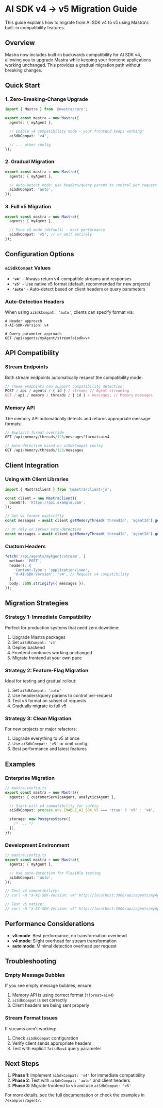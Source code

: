 # AI SDK v4 → v5 Migration Guide

This guide explains how to migrate from AI SDK v4 to v5 using Mastra's built-in compatibility features.

## Overview

Mastra now includes built-in backwards compatibility for AI SDK v4, allowing you to upgrade Mastra while keeping your frontend applications working unchanged. This provides a gradual migration path without breaking changes.

## Quick Start

### 1. Zero-Breaking-Change Upgrade

```typescript
import { Mastra } from '@mastra/core';

export const mastra = new Mastra({
  agents: { myAgent },

  // Enable v4 compatibility mode - your frontend keeps working!
  aiSdkCompat: 'v4',

  // ... other config
});
```

### 2. Gradual Migration

```typescript
export const mastra = new Mastra({
  agents: { myAgent },

  // Auto-detect mode: use headers/query params to control per request
  aiSdkCompat: 'auto',
});
```

### 3. Full v5 Migration

```typescript
export const mastra = new Mastra({
  agents: { myAgent },

  // Pure v5 mode (default) - best performance
  aiSdkCompat: 'v5', // or omit entirely
});
```

## Configuration Options

### `aiSdkCompat` Values

- **`'v4'`** - Always return v4-compatible streams and responses
- **`'v5'`** - Use native v5 format (default, recommended for new projects)
- **`'auto'`** - Auto-detect based on client headers or query parameters

### Auto-Detection Headers

When using `aiSdkCompat: 'auto'`, clients can specify format via:

```http
# Header approach
X-AI-SDK-Version: v4

# Query parameter approach
GET /api/agents/myAgent/stream?aisdk=v4
```

## API Compatibility

### Stream Endpoints

Both stream endpoints automatically respect the compatibility mode:

```typescript
// These endpoints now support compatibility detection:
POST / api / agents / { id } / stream; // Agent streaming
GET / api / memory / threads / { id } / messages; // Memory messages
```

### Memory API

The memory API automatically detects and returns appropriate message formats:

```typescript
// Explicit format override
GET /api/memory/threads/123/messages?format=aiv4

// Auto-detection based on aiSdkCompat config
GET /api/memory/threads/123/messages
```

## Client Integration

### Using with Client Libraries

```typescript
import { MastraClient } from '@mastra/client-js';

const client = new MastraClient({
  baseUrl: 'https://api.example.com',
});

// Get v4 format explicitly
const messages = await client.getMemoryThread('threadId', 'agentId').getMessages({ format: 'aiv4' });

// Or rely on server auto-detection
const messages = await client.getMemoryThread('threadId', 'agentId').getMessages();
```

### Custom Headers

```typescript
fetch('/api/agents/myAgent/stream', {
  method: 'POST',
  headers: {
    'Content-Type': 'application/json',
    'X-AI-SDK-Version': 'v4', // Request v4 compatibility
  },
  body: JSON.stringify({ messages }),
});
```

## Migration Strategies

### Strategy 1: Immediate Compatibility

Perfect for production systems that need zero downtime:

1. Upgrade Mastra packages
2. Set `aiSdkCompat: 'v4'`
3. Deploy backend
4. Frontend continues working unchanged
5. Migrate frontend at your own pace

### Strategy 2: Feature-Flag Migration

Ideal for testing and gradual rollout:

1. Set `aiSdkCompat: 'auto'`
2. Use headers/query params to control per-request
3. Test v5 format on subset of requests
4. Gradually migrate to full v5

### Strategy 3: Clean Migration

For new projects or major refactors:

1. Upgrade everything to v5 at once
2. Use `aiSdkCompat: 'v5'` or omit config
3. Best performance and latest features

## Examples

### Enterprise Migration

```typescript
// mastra.config.ts
export const mastra = new Mastra({
  agents: { customerServiceAgent, analyticsAgent },

  // Start with v4 compatibility for safety
  aiSdkCompat: process.env.ENABLE_AI_SDK_V5 === 'true' ? 'v5' : 'v4',

  storage: new PostgresStore({
    /* ... */
  }),
});
```

### Development Environment

```typescript
// mastra.config.ts
export const mastra = new Mastra({
  agents: { myAgent },

  // Use auto-detection for flexible testing
  aiSdkCompat: 'auto',
});

// Test v4 compatibility:
// curl -H "X-AI-SDK-Version: v4" http://localhost:3000/api/agents/myAgent/stream

// Test v5 native:
// curl -H "X-AI-SDK-Version: v5" http://localhost:3000/api/agents/myAgent/stream
```

## Performance Considerations

- **v5 mode**: Best performance, no transformation overhead
- **v4 mode**: Slight overhead for stream transformation
- **auto mode**: Minimal detection overhead per request

## Troubleshooting

### Empty Message Bubbles

If you see empty message bubbles, ensure:

1. Memory API is using correct format (`?format=aiv4`)
2. `aiSdkCompat` is set correctly
3. Client headers are being sent properly

### Stream Format Issues

If streams aren't working:

1. Check `aiSdkCompat` configuration
2. Verify client sends appropriate headers
3. Test with explicit `?aisdk=v4` query parameter

## Next Steps

1. **Phase 1**: Implement `aiSdkCompat: 'v4'` for immediate compatibility
2. **Phase 2**: Test with `aiSdkCompat: 'auto'` and client headers
3. **Phase 3**: Migrate frontend to v5 and use `aiSdkCompat: 'v5'`

For more details, see the [full documentation](../../../docs) or check the examples in `/examples/agent/`.

